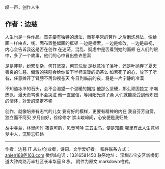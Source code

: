 叹一声，创作人生

作者：边慈
-------------------------------------------------------

人生也是一件作品。首先要有独特的想法，而非平常的劳作
之后磨炼想法，像绘画一样由点、线、面布置整幅画的框架
一边是探索，一边是修改，一边是审视，内心会告诉我这是否在创作
在迷茫，混乱、疑虑中是否看到她的面颊
在人们的眼中，多了一个故事，他们的心中冒出些许思索

是是非非，纷繁复杂，何其悲凉，何其荒唐
是秋意冷了落叶，还是叶抛弃了夏天
善良的仁慈，偏激的狭隘会给你留下半杯温暖的奶茶么
如若死了的心，放下了所有，任意摊开了臂膀不再仰视苍天
冬日到临前的夜，将是一片宁静的冷漠

不知道冰冷的石头，会不会渴望一个温暖的拥抱
他那么坚硬，那么顽固独立
冷嘲热讽，漫天责骂也不会哭泣
他一直坚信，等用阳光泡了澡
人们就能感受到他炽烈的情怀，对爱的坚定不移


创作，就像培养有志气的儿女
要有好的模样，更要有精神的内在
我自芬芳自赏，独立而不阿臾
岁月自好，徐徐修才
崇山峻岭间，心安便是我归处


丛中寻兰，林里问竹
夜露可酌，风音可吟
三五虫鸟，便是知趣
哪里有此人生意境
梦中人，沉醉忘归路

-------------------------------------------------------
作者：边慈
IT 从业/创业者，诗词、文学爱好者。
稿件联系方式： anien168@163.com
微信&电话：13316581450
联系地址： 深圳市宝安区新桥街道大钟岗路万丰社区长丰华庭 B 栋。
附件为原文 markdown格式。